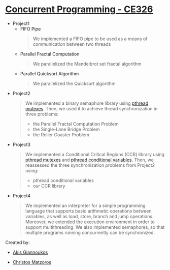 
# [Concurrent Programming - CE326]
- Project1
  - FIFO Pipe
    > We implemented a FIFO pipe to be used as a means of communication between two threads
  - Parallel Fractal Computation
    > We parallelized the Mandelbrot set fractal algorithm
  - Parallel Quicksort Algorithm
    > We parallelized the Quicksort algorithm
- Project2
  > We implemented a binary semaphore library using [pthread mutexes]. Then, we used it to achieve thread synchronization in three problems:
  > - the Parallel Fractal Computation Problem
  > - the Single-Lane Bridge Problem
  > - the Roller Coaster Problem
- Project3
  > We implemented a Conditional Critical Regions (CCR) library using [pthread mutexes] and [pthread conditional variables].
  > Then, we reassessed the three synchronization problems from Project2 using:
  > - pthread conditional variables
  > - our CCR library 
- Project4
  > We implemented an interpreter for a simple programming language that supports basic arithmetic operations between variables, as well as load, store, branch and jump operations.
  > Moreover, we extended the execution environment in order to support multithreading. We also implemented semaphores, so that multiple programs running concurrently can be synchronized.
  > 
Created by:
- [Akis Giannoukos]
- [Christos Matzoros]


   [Concurrent Programming - CE326]: <https://www.e-ce.uth.gr/studies/undergraduate/courses/ece321/?lang=en/>
   [pthread mutexes]: <https://www.geeksforgeeks.org/mutex-lock-for-linux-thread-synchronization/>
   [pthread conditional variables]: <https://www.geeksforgeeks.org/condition-wait-signal-multi-threading/>
   [Akis Giannoukos]: <www.linkedin.com/in/akisgiannoukos/>
   [Christos Matzoros]: <www.linkedin.com/in/matzoros-christos/>
